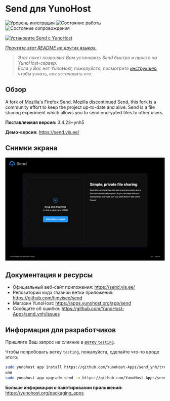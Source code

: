 <!--
Важно: этот README был автоматически сгенерирован <https://github.com/YunoHost/apps/tree/master/tools/readme_generator>
Он НЕ ДОЛЖЕН редактироваться вручную.
-->

# Send для YunoHost

[![Уровень интеграции](https://apps.yunohost.org/badge/integration/send)](https://ci-apps.yunohost.org/ci/apps/send/)
![Состояние работы](https://apps.yunohost.org/badge/state/send)
![Состояние сопровождения](https://apps.yunohost.org/badge/maintained/send)

[![Установите Send с YunoHost](https://install-app.yunohost.org/install-with-yunohost.svg)](https://install-app.yunohost.org/?app=send)

*[Прочтите этот README на других языках.](./ALL_README.md)*

> *Этот пакет позволяет Вам установить Send быстро и просто на YunoHost-сервер.*  
> *Если у Вас нет YunoHost, пожалуйста, посмотрите [инструкцию](https://yunohost.org/install), чтобы узнать, как установить его.*

## Обзор

A fork of Mozilla's Firefox Send. Mozilla discontinued Send, this fork is a community effort to keep the project up-to-date and alive.
Send is a file sharing experiment which allows you to send encrypted files to other users.


**Поставляемая версия:** 3.4.23~ynh5

**Демо-версия:** <https://send.vis.ee/>

## Снимки экрана

![Снимок экрана Send](./doc/screenshots/screenshot.png)

## Документация и ресурсы

- Официальный веб-сайт приложения: <https://send.vis.ee/>
- Репозиторий кода главной ветки приложения: <https://github.com/timvisee/send>
- Магазин YunoHost: <https://apps.yunohost.org/app/send>
- Сообщите об ошибке: <https://github.com/YunoHost-Apps/send_ynh/issues>

## Информация для разработчиков

Пришлите Ваш запрос на слияние в [ветку `testing`](https://github.com/YunoHost-Apps/send_ynh/tree/testing).

Чтобы попробовать ветку `testing`, пожалуйста, сделайте что-то вроде этого:

```bash
sudo yunohost app install https://github.com/YunoHost-Apps/send_ynh/tree/testing --debug
или
sudo yunohost app upgrade send -u https://github.com/YunoHost-Apps/send_ynh/tree/testing --debug
```

**Больше информации о пакетировании приложений:** <https://yunohost.org/packaging_apps>
